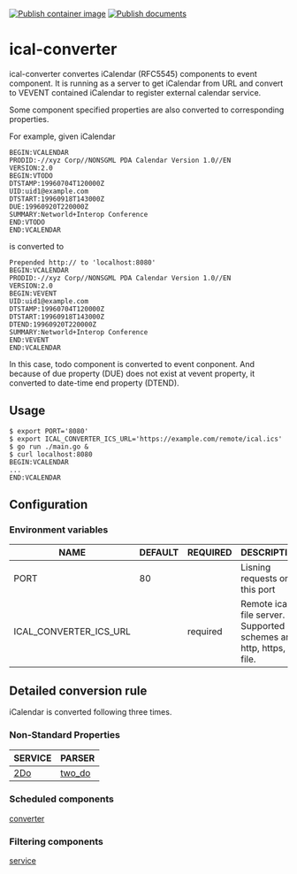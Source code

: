 [![Publish container image](https://github.com/gidoichi/ical-converter/actions/workflows/publish-container-image.yml/badge.svg)](https://github.com/gidoichi/ical-converter/actions/workflows/publish-container-image.yml)
[![Publish documents](https://github.com/gidoichi/ical-converter/actions/workflows/publish-docs.yml/badge.svg)](https://github.com/gidoichi/ical-converter/actions/workflows/publish-docs.yml)

# ical-converter

ical-converter convertes iCalendar (RFC5545) components to event component. It is running as a server to get iCalendar from URL and convert to VEVENT contained iCalendar to register external calendar service.

Some component specified properties are also converted to corresponding properties.

For example, given iCalendar
```
BEGIN:VCALENDAR
PRODID:-//xyz Corp//NONSGML PDA Calendar Version 1.0//EN
VERSION:2.0
BEGIN:VTODO
DTSTAMP:19960704T120000Z
UID:uid1@example.com
DTSTART:19960918T143000Z
DUE:19960920T220000Z
SUMMARY:Networld+Interop Conference
END:VTODO
END:VCALENDAR
```

is converted to

```
Prepended http:// to 'localhost:8080'
BEGIN:VCALENDAR
PRODID:-//xyz Corp//NONSGML PDA Calendar Version 1.0//EN
VERSION:2.0
BEGIN:VEVENT
UID:uid1@example.com
DTSTAMP:19960704T120000Z
DTSTART:19960918T143000Z
DTEND:19960920T220000Z
SUMMARY:Networld+Interop Conference
END:VEVENT
END:VCALENDAR
```

In this case, todo component is converted to event conponent. And because of due property (DUE) does not exist at vevent property, it converted to date-time end property (DTEND).

## Usage

```console
$ export PORT='8080'
$ export ICAL_CONVERTER_ICS_URL='https://example.com/remote/ical.ics'
$ go run ./main.go &
$ curl localhost:8080
BEGIN:VCALENDAR
...
END:VCALENDAR
```

## Configuration
### Environment variables
| NAME                   | DEFAULT | REQUIRED | DESCRIPTION                                                       |
|------------------------|---------|----------|-------------------------------------------------------------------|
| PORT                   | 80      |          | Lisning requests on this port                                     |
| ICAL_CONVERTER_ICS_URL |         | required | Remote ical file server. Supported schemes are http, https, file. |

## Detailed conversion rule
iCalendar is converted following three times.

### Non-Standard Properties
| SERVICE    | PARSER           |
|------------|------------------|
| [2Do][2Do] | [two_do][two_do] |

[2Do]: https://www.2doapp.com/
[two_do]: /infrastructure/two_do

### Scheduled components
[converter](/usecase/converter.go)

### Filtering components
[service](/application/service.go)
